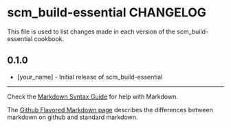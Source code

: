 scm_build-essential CHANGELOG
=============================

This file is used to list changes made in each version of the scm_build-essential cookbook.

0.1.0
-----
- [your_name] - Initial release of scm_build-essential

- - -
Check the [Markdown Syntax Guide](http://daringfireball.net/projects/markdown/syntax) for help with Markdown.

The [Github Flavored Markdown page](http://github.github.com/github-flavored-markdown/) describes the differences between markdown on github and standard markdown.
